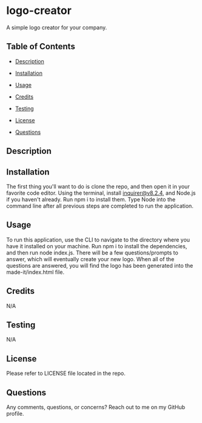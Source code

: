 # logo-creator

A simple logo creator for your company.

## Table of Contents

- [Description](#description)

- [Installation](#installation)

- [Usage](#usage)

- [Credits](#credits)

- [Testing](#testing)

- [License](#license)

- [Questions](#questions)

## Description

## Installation

The first thing you'll want to do is clone the repo, and then open it in your favorite code editor. Using the terminal, install inquirer@v8.2.4, and Node.js if you haven't already. Run npm i to install them. Type Node into the command line after all previous steps are completed to run the application.

## Usage

To run this application, use the CLI to navigate to the directory where you have it installed on your machine. Run npm i to install the dependencies, and then run node index.js. There will be a few questions/prompts to answer, which will eventually create your new logo. When all of the questions are answered, you will find the logo has been generated into the made-it/index.html file.

## Credits

N/A

## Testing

N/A

## License

Please refer to LICENSE file located in the repo.

## Questions

Any comments, questions, or concerns? Reach out to me on my GitHub profile.
